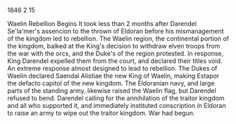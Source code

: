 1846
2
15




Waelin Rebellion Begins
It took less than 2 months after Darendel Se'la'mer's assencion to the thrown of Eldoran before his mismanagement of the kingdom led to rebellion. The Waelin region, the continental portion of the kingdom, balked at the King's decision to withdraw elven troops from the war with the orcs, and the Duke's of the region protested. In response, King Darendel expelled them from the court, and declared their titles void. An extreme response almost designed to lead to rebellion. The Dukes of Waelin declared Saendal Alistiae the new King of Waelin, making Estapor the defacto capitol of the new kingdom. The Eldoranian navy, and large parts of the standing army, likewise raised the Waelin flag, but Darendel refused to bend. Darendel calling for the annihilation of the traitor kingdom and all who supported it, and immediately instituted conscription in Eldoran to raise an army to wipe out the traitor kingdom. War had begun.